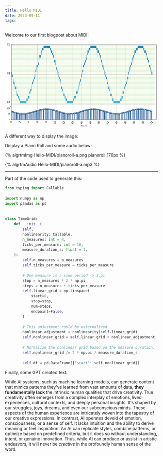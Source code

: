 ```yaml
---
title: Hello MIDI
date: 2023-09-11
tags:
---
```


Welcome to our first blogpost about MIDI!

![wtf](assets/Hello-MIDI/pianoroll-a.png)

A different way to display the image:

Display a Piano Roll and some audio below:

{% algrtmImg Hello-MIDI/pianoroll-a.png pianoroll 170px %}

{% algrtmAudio Hello-MIDI/pianoroll-a.mp3 %}

---

Part of the code used to generate this:

```python
from typing import Callable
                           
import numpy as np         
import pandas as pd        


class TimeGrid:                                                      
    def __init__(                                                    
        self,                                                        
        nonlinearity: Callable,                                      
        n_measures: int = 4,                                         
        ticks_per_measure: int = 16,                                 
        measure_duration_s: float = 1,                               
    ):                                                               
        self.n_measures = n_measures                                 
        self.ticks_per_measure = ticks_per_measure                   
                                                                     
        # One measure is a sine period -> 2.pi                       
        stop = n_measures * 2 * np.pi                                
        steps = n_measures * ticks_per_measure                       
        self.linear_grid = np.linspace(                              
            start=0,                                                 
            stop=stop,                                               
            num=steps,                                               
            endpoint=False,                                          
        )                                                            
                                                                     
        # This adjustment could be externalized                      
        nonlinear_adjustment = nonlinearity(self.linear_grid)        
        self.nonlinear_grid = self.linear_grid + nonlinear_adjustment
                                                                     
        # Normalize the nonlinear grid based on the measure duration.
        self.nonlinear_grid /= 2 * np.pi / measure_duration_s        
                                                                     
        self.df = pd.DataFrame({"start": self.nonlinear_grid})       
```


Finally, some GPT created text:

While AI systems, such as machine learning models, can generate content that mimics patterns they've learned from vast amounts of data, **they fundamentally lack** the intrinsic human qualities that drive creativity. True creativity often emerges from a complex interplay of emotions, lived experiences, cultural contexts, and deeply personal insights. It's shaped by our struggles, joys, dreams, and even our subconscious minds. These aspects of the human experience are intricately woven into the tapestry of our creative expressions. In contrast, AI operates devoid of emotion, consciousness, or a sense of self. It lacks intuition and the ability to derive meaning or feel inspiration. An AI can replicate styles, combine patterns, or optimize based on predefined criteria, but it does so without understanding, intent, or genuine innovation. Thus, while AI can produce or assist in artistic endeavors, it will never be _creative_ in the profoundly human sense of the word.
